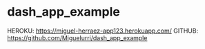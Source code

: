 # dash_app_example

HEROKU: https://miguel-herraez-app123.herokuapp.com/
GITHUB: https://github.com/Miguelurri/dash_app_example
